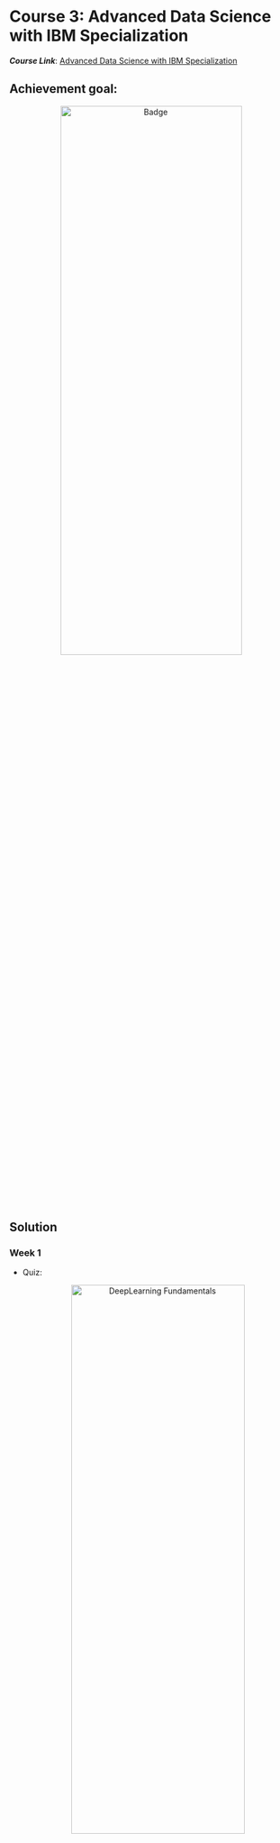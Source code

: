 # Course 3: Advanced Data Science with IBM Specialization

**_Course Link_**: [Advanced Data Science with IBM Specialization](https://www.coursera.org/learn/ai)

## Achievement goal:

<p align="center">
    <img src="../Badges/Applied-AI-with-DeepLearning.png" width="80%" height="50%" title="Badge" >
</p>

## Solution

### Week 1
- Quiz:
    <p align="center">
        <img src="./img/w1_quizz1a.png" width="80%" height="50%" title="DeepLearning Fundamentals" >
    </p>
    <p align="center">
        <img src="./img/w1_quizz1b.png" width="80%" height="50%" title="DeepLearning Fundamentals" >
    </p>

- [Assignment](https://github.com/GafBof/advanced_data_science_ibm/blob/main/Course%203:%20Applied%20AI%20with%20DeepLearning/Week%201/Assignment.ipynb).

### Week 2

- Quiz1:
    <p align="center">
        <img src="./img/w2_quizz1a_sai_cau2.png" width="80%" height="50%" title="Tensorflow" >
    </p>
    <p align="center">
        <img src="./img/w2_quizz1b.png" width="80%" height="50%" title="Tensorflow" >
    </p>

- Quiz2:
    <p align="center">
        <img src="./img/w2_quizz2.png" width="80%" height="50%" title="Tensorflow 2.x" >
    </p>

- Quiz3:
    <p align="center">
        <img src="./img/w2_quizz3.png" width="80%" height="50%" title="Apache SystemML" >
    </p>

- Quiz4:
    <p align="center">
        <img src="./img/w2_quizz4a.png" width="80%" height="50%" title="Pytorch Introduction" >
    </p>
    <p align="center">
        <img src="./img/w2_quizz4b.png" width="80%" height="50%" title="Pytorch Introduction" >
    </p>
    <p align="center">
        <img src="./img/w2_quizz4c.png" width="80%" height="50%" title="Pytorch Introduction" >
    </p>

- [Assignment](https://github.com/GafBof/advanced_data_science_ibm/blob/main/Course%203:%20Applied%20AI%20with%20DeepLearning/Week%202/Assignment.ipynb).

### Week 3

- Quiz1:
    <p align="center">
        <img src="./img/w3_quizz1a.png" width="80%" height="50%" title="Anomaly Detection" >
    </p>
    <p align="center">
        <img src="./img/w3_quizz1b.png" width="80%" height="50%" title="Anomaly Detection" >
    </p>

- Quiz2:
    <p align="center">
        <img src="./img/w3_quizz2a.png" width="80%" height="50%" title="Sequence Classification with Keras LSTM Network" >
    </p>
    <p align="center">
        <img src="./img/w3_quizz2b.png" width="80%" height="50%" title="Sequence Classification with Keras LSTM Network" >
    </p>

- Quiz3:
    <p align="center">
        <img src="./img/w3_quizz3.png" width="80%" height="50%" title="Image Classification" >
    </p>

- Quiz4:
    <p align="center">
        <img src="./img/w3_quizz4a.png" width="80%" height="50%" title="NLP" >
    </p>

- [Assignment](https://github.com/GafBof/advanced_data_science_ibm/blob/main/Course%203:%20Applied%20AI%20with%20DeepLearning/Week%203/Assignment.ipynb).

### Week 4

- [Assignment](https://github.com/GafBof/advanced_data_science_ibm/blob/main/Course%203:%20Applied%20AI%20with%20DeepLearning/Week%204/Assignment.ipynb).

## Contributors:

- 🐮 [@honghanhh](https://github.com/honghanhh)
- 🐔 [@tiena2cva](https://github.com/tiena2cva)
